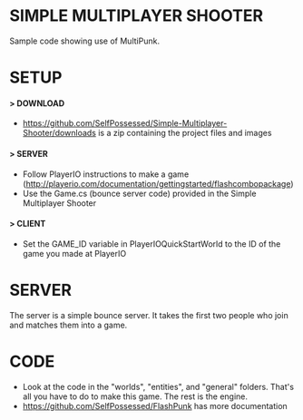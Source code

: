 SIMPLE MULTIPLAYER SHOOTER
==========================

Sample code showing use of MultiPunk.


SETUP
=====

#### > DOWNLOAD

* https://github.com/SelfPossessed/Simple-Multiplayer-Shooter/downloads is a zip containing the project files and images

#### > SERVER

* Follow PlayerIO instructions to make a game (http://playerio.com/documentation/gettingstarted/flashcombopackage)
* Use the Game.cs (bounce server code) provided in the Simple Multiplayer Shooter

#### > CLIENT

* Set the GAME_ID variable in PlayerIOQuickStartWorld to the ID of the game you made at PlayerIO

SERVER
======

The server is a simple bounce server. It takes the first two people who join and matches them into a game.

CODE
====

* Look at the code in the "worlds", "entities", and "general" folders. That's all you have to do to make this game. The rest is the engine.
* https://github.com/SelfPossessed/FlashPunk has more documentation